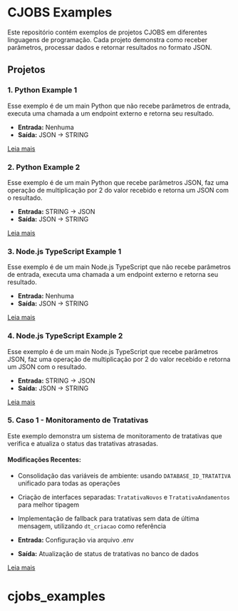 # CJOBS Examples

Este repositório contém exemplos de projetos CJOBS em diferentes linguagens de programação. Cada projeto demonstra como receber parâmetros, processar dados e retornar resultados no formato JSON.

## Projetos

### 1. Python Example 1

Esse exemplo é de um main Python que não recebe parâmetros de entrada, executa uma chamada a um endpoint externo e retorna seu resultado.

- **Entrada:** Nenhuma
- **Saída:** JSON -> STRING

[Leia mais](./python_example1/README.md)

### 2. Python Example 2

Esse exemplo é de um main Python que recebe parâmetros JSON, faz uma operação de multiplicação por 2 do valor recebido e retorna um JSON com o resultado.

- **Entrada:** STRING -> JSON
- **Saída:** JSON -> STRING

[Leia mais](./python_example2/README.md)

### 3. Node.js TypeScript Example 1

Esse exemplo é de um main Node.js TypeScript que não recebe parâmetros de entrada, executa uma chamada a um endpoint externo e retorna seu resultado.

- **Entrada:** Nenhuma
- **Saída:** JSON -> STRING

[Leia mais](./node_ts_example1/README.md)

### 4. Node.js TypeScript Example 2

Esse exemplo é de um main Node.js TypeScript que recebe parâmetros JSON, faz uma operação de multiplicação por 2 do valor recebido e retorna um JSON com o resultado.

- **Entrada:** STRING -> JSON
- **Saída:** JSON -> STRING

[Leia mais](./node_ts_example2/README.md)

### 5. Caso 1 - Monitoramento de Tratativas

Este exemplo demonstra um sistema de monitoramento de tratativas que verifica e atualiza o status das tratativas atrasadas.

#### Modificações Recentes:
- Consolidação das variáveis de ambiente: usando `DATABASE_ID_TRATATIVA` unificado para todas as operações
- Criação de interfaces separadas: `TratativaNovos` e `TratativaAndamentos` para melhor tipagem
- Implementação de fallback para tratativas sem data de última mensagem, utilizando `dt_criacao` como referência

- **Entrada:** Configuração via arquivo .env
- **Saída:** Atualização de status de tratativas no banco de dados

[Leia mais](./_other_examples/case1/README.md)

# cjobs_examples
